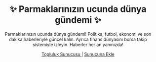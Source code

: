 <div align="center">
  <h1> ✨ Parmaklarınızın ucunda dünya gündemi ✨ </h1>
<p> Parmaklarınızın ucunda dünya gündemi! Politika, futbol, ekonomi ve son dakika haberleriyle güncel kalın. Ayrıca finans dünyasını borsa takip sistemiyle izleyin. Haberler her an yanınızda! </p>

<p> <a href="https://discord.gg/2tdt3AprF9"> Topluluk Sunucusu </a>    |   <a href="https://bit.ly/3szdwS6"> Sunucuna Ekle </a> </p>
<div>
